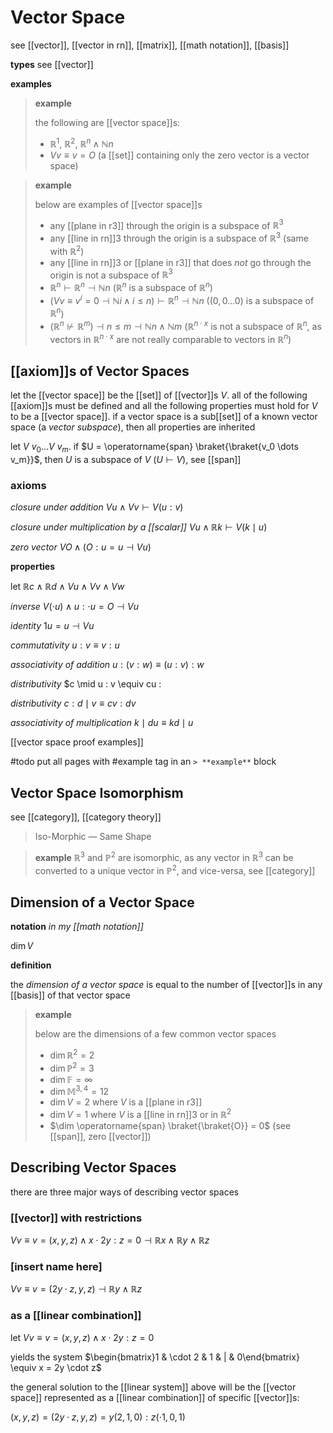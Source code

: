 # Vector Space

see [[vector]], [[vector in rn]], [[matrix]], [[math notation]], [[basis]]

**types** see [[vector]]

**examples**

> **example**
>
> the following are [[vector space]]s:
>
> - $\mathbb R^1$, $\mathbb R^2$, $\mathbb R^n \land \mathbb N n$
> - $V v \equiv v = O$ (a [[set]] containing only the zero vector is a vector space)

> **example**
>
> below are examples of [[vector space]]s
>
> - any [[plane in r3]] through the origin is a subspace of $\mathbb R^3$
> - any [[line in rn]]3 through the origin is a subspace of $\mathbb R^3$ (same with $\mathbb R^2$)
> - any [[line in rn]]3 or [[plane in r3]] that does _not_ go through the origin is not a subspace of $\mathbb R^3$
> - $\mathbb R^n \vdash \mathbb R^n \dashv \mathbb N n$ ($\mathbb R^n$ is a subspace of $\mathbb R^n$)
> - $(V v \equiv v^i = 0 \dashv \mathbb N i \land i \le n) \vdash \mathbb R^n \dashv \mathbb N n$ ($(0, 0 \dots 0)$ is a subspace of $\mathbb R^n$)
> - $(\mathbb R^n \not\vdash \mathbb R^m) \dashv n \le m \dashv \mathbb N n \land \mathbb N m$ ($\mathbb R^{n \cdot x}$ is not a subspace of $\mathbb R^n$, as vectors in $\mathbb R^{n \cdot x}$ are not really comparable to vectors in $\mathbb R^n$)

## [[axiom]]s of Vector Spaces

let the [[vector space]] be the [[set]] of [[vector]]s $V$. all of the following [[axiom]]s must be defined and all the following properties must hold for $V$ to be a [[vector space]]. if a vector space is a sub[[set]] of a known vector space (a _vector subspace_), then all properties are inherited

let $V\ v_0 \dots V\ v_m$. if $U = \operatorname{span} \braket{\braket{v_0 \dots v_m}}$, then $U$ is a subspace of $V$ ($U \vdash V$), see [[span]]

### axioms

_closure under addition_ $V u \land V v \vdash V (u : v)$

_closure under multiplication by a [[scalar]]_ $V u \land \mathbb R k \vdash V(k \mid u)$

_zero vector_ $V O \land (O : u = u \dashv V u)$

**properties**

let $\mathbb R c \land \mathbb R d \land V u \land V v \land V w$

_inverse_ $V (\cdot u) \land u : \cdot u = O \dashv V u$

_identity_ $1u = u \dashv V u$

_commutativity_ $u : v \equiv v : u$

_associativity of addition_ $u : (v : w) \equiv (u : v) : w$

_distributivity_ $c \mid u : v \equiv cu :

_distributivity_ $c : d \mid v \equiv cv : dv$

_associativity of multiplication_ $k \mid du \equiv kd \mid u$

[[vector space proof examples]]

#todo put all pages with #example tag in an `> **example**` block

## Vector Space Isomorphism

see [[category]], [[category theory]]

> Iso-Morphic &mdash; Same Shape

> **example** $\mathbb R^3$ and $\mathbb P^2$ are isomorphic, as any vector in $\mathbb R^3$ can be converted to a unique vector in $\mathbb P^2$, and vice-versa, see [[category]]

## Dimension of a Vector Space

**notation** _in my [[math notation]]_

$\dim V$

**definition**

the _dimension of a vector space_ is equal to the number of [[vector]]s in any [[basis]] of that vector space

> **example**
>
> below are the dimensions of a few common vector spaces
>
> - $\dim \mathbb R^2 = 2$
> - $\dim \mathbb P^2 = 3$
> - $\dim \mathbb F = \infty$
> - $\dim \mathbb M^{3, 4} = 12$
> - $\dim V = 2$ where $V$ is a [[plane in r3]]
> - $\dim V = 1$ where $V$ is a [[line in rn]]3 or in $\mathbb R^2$
> - $\dim \operatorname{span} \braket{\braket{O}} = 0$ (see [[span]], zero [[vector]])

## Describing Vector Spaces

there are three major ways of describing vector spaces

### [[vector]] with restrictions

$V v \equiv v = (x, y, z) \land x \cdot 2y : z = 0 \dashv \mathbb R x \land \mathbb R y \land \mathbb R z$

### [insert name here]

$V v \equiv v = (2y \cdot z, y, z) \dashv \mathbb R y \land \mathbb R z$

### as a [[linear combination]]

let $V v \equiv v = (x, y, z) \land x \cdot 2y : z = 0$

yields the system $\begin{bmatrix}1 & \cdot 2 & 1 & | & 0\end{bmatrix} \equiv x = 2y \cdot z$

the general solution to the [[linear system]] above will be the [[vector space]] represented as a [[linear combination]] of specific [[vector]]s:

$(x, y, z) = (2y \cdot z, y, z) = y (2, 1, 0) : z (\cdot 1, 0, 1)$
